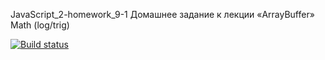 JavaScript_2-homework_9-1 Домашнее задание к лекции «ArrayBuffer» Math (log/trig)

[![Build status](https://ci.appveyor.com/api/projects/status/2vywcqdr0id2896m?svg=true)](https://ci.appveyor.com/project/AleksandrPetrov89/javascript-2-homework-9-1)